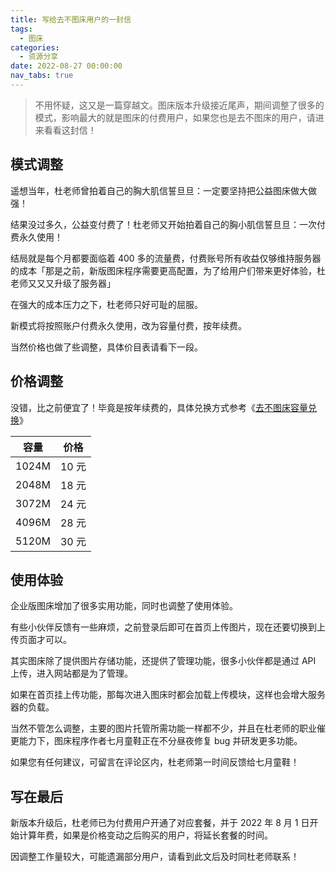 ```yaml
---
title: 写给去不图床用户的一封信
tags:
  - 图床
categories:
  - 资源分享
date: 2022-08-27 00:00:00
nav_tabs: true
---
```


> 不用怀疑，这又是一篇穿越文。图床版本升级接近尾声，期间调整了很多的模式，影响最大的就是图床的付费用户，如果您也是去不图床的用户，请进来看看这封信！

<!-- more -->

## 模式调整

遥想当年，杜老师曾拍着自己的胸大肌信誓旦旦：一定要坚持把公益图床做大做强！

结果没过多久，公益变付费了！杜老师又开始拍着自己的胸小肌信誓旦旦：一次付费永久使用！

结局就是每个月都要面临着 400 多的流量费，付费账号所有收益仅够维持服务器的成本「那是之前，新版图床程序需要更高配置，为了给用户们带来更好体验，杜老师又又又升级了服务器」

在强大的成本压力之下，杜老师只好可耻的屈服。

新模式将按照账户付费永久使用，改为容量付费，按年续费。

当然价格也做了些调整，具体价目表请看下一段。

## 价格调整

没错，比之前便宜了！毕竟是按年续费的，具体兑换方式参考《[去不图床容量兑换](https://dusays.com/496/)》

| 容量 | 价格 | 
| - | - |
| 1024M | 10 元 |
| 2048M | 18 元 |
| 3072M | 24 元 |
| 4096M | 28 元 |
| 5120M | 30 元 |

## 使用体验

企业版图床增加了很多实用功能，同时也调整了使用体验。

有些小伙伴反馈有一些麻烦，之前登录后即可在首页上传图片，现在还要切换到上传页面才可以。

其实图床除了提供图片存储功能，还提供了管理功能，很多小伙伴都是通过 API 上传，进入网站都是为了管理。

如果在首页挂上传功能，那每次进入图床时都会加载上传模块，这样也会增大服务器的负载。

当然不管怎么调整，主要的图片托管所需功能一样都不少，并且在杜老师的职业催更能力下，图床程序作者七月童鞋正在不分昼夜修复 bug 并研发更多功能。

如果您有任何建议，可留言在评论区内，杜老师第一时间反馈给七月童鞋！

## 写在最后

新版本升级后，杜老师已为付费用户开通了对应套餐，并于 2022 年 8 月 1 日开始计算年费，如果是价格变动之后购买的用户，将延长套餐的时间。

因调整工作量较大，可能遗漏部分用户，请看到此文后及时同杜老师联系！